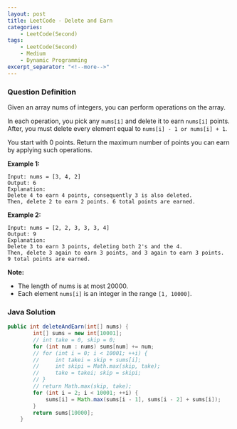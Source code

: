 ```yaml
---
layout: post
title: LeetCode - Delete and Earn
categories:
    - LeetCode(Second)
tags:
    - LeetCode(Second)
    - Medium
    - Dynamic Programming
excerpt_separator: "<!--more-->"
---
```


### Question Definition
Given an array nums of integers, you can perform operations on the array.

In each operation, you pick any `nums[i]` and delete it to earn `nums[i]` points. After, you must delete every element equal to `nums[i] - 1 or nums[i] + 1`.

You start with 0 points. Return the maximum number of points you can earn by applying such operations.
<!--more-->

**Example 1:**
```
Input: nums = [3, 4, 2]
Output: 6
Explanation:
Delete 4 to earn 4 points, consequently 3 is also deleted.
Then, delete 2 to earn 2 points. 6 total points are earned.
```
**Example 2:**
```
Input: nums = [2, 2, 3, 3, 3, 4]
Output: 9
Explanation:
Delete 3 to earn 3 points, deleting both 2's and the 4.
Then, delete 3 again to earn 3 points, and 3 again to earn 3 points.
9 total points are earned.
```
**Note:**
* The length of nums is at most 20000.
* Each element `nums[i]` is an integer in the range `[1, 10000]`.
### Java Solution
```java
public int deleteAndEarn(int[] nums) {
        int[] sums = new int[10001];
        // int take = 0, skip = 0;
        for (int num : nums) sums[num] += num;
        // for (int i = 0; i < 10001; ++i) {
        //     int takei = skip + sums[i];
        //     int skipi = Math.max(skip, take);
        //     take = takei; skip = skipi;
        // }
        // return Math.max(skip, take);
        for (int i = 2; i < 10001; ++i) {
            sums[i] = Math.max(sums[i - 1], sums[i - 2] + sums[i]);
        }
        return sums[10000];
    }
```
